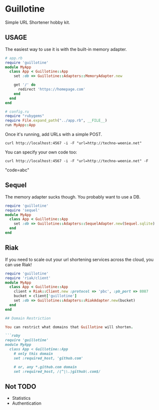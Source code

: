 # Guillotine

Simple URL Shortener hobby kit.

## USAGE

The easiest way to use it is with the built-in memory adapter.

```ruby
# app.rb
require 'guillotine'
module MyApp
  class App < Guillotine::App
    set :db => Guillotine::Adapters::MemoryAdapter.new

    get '/' do
      redirect 'https://homepage.com'
    end
  end
end
```

```ruby
# config.ru
require "rubygems"
require File.expand_path("../app.rb", __FILE__)
run MyApp::App
```

Once it's running, add URLs with a simple POST.

    curl http://localhost:4567 -i -F "url=http://techno-weenie.net"

You can specify your own code too:

    curl http://localhost:4567 -i -F "url=http://techno-weenie.net" -F
"code=abc"

## Sequel

The memory adapter sucks though.  You probably want to use a DB.

```ruby
require 'guillotine'
require 'sequel'
module MyApp
  class App < Guillotine::App
    set :db => Guillotine::Adapters::SequelAdapter.new(Sequel.sqlite)
  end
end
```

## Riak

If you need to scale out your url shortening services across the cloud,
you can use Riak!

```ruby
require 'guillotine'
require 'riak/client'
module MyApp
  class App < Guillotine::App
    client = Riak::Client.new :protocol => 'pbc', :pb_port => 8087
    bucket = client['guillotine']
    set :db => Guillotine::Adapters::RiakAdapter.new(bucket)
  end
end

## Domain Restriction

You can restrict what domains that Guillotine will shorten.

```ruby
require 'guillotine'
module MyApp
  class App < Guillotine::App
    # only this domain
    set :required_host, 'github.com'

    # or, any *.github.com domain
    set :required_host, /(^|\.)github\.com$/
```

## Not TODO

* Statistics
* Authentication
